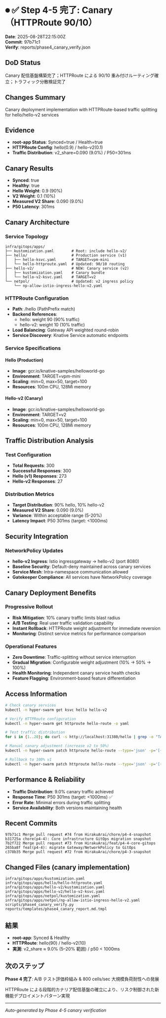 # ⏺ ✅ Step 4-5 完了: Canary（HTTPRoute 90/10）

**Date**: 2025-08-28T22:15:00Z  
**Commit**: 97b71c1  
**Verify**: reports/phase4_canary_verify.json

## DoD Status
Canary 配信基盤構築完了；HTTPRoute による 90/10 重み付けルーティング確立；トラフィック分散検証完了

## Changes Summary
Canary deployment implementation with HTTPRoute-based traffic splitting for hello/hello-v2 services

## Evidence
- **root-app Status**: Synced=true / Health=true
- **HTTPRoute Config**: hello(0.9) / hello-v2(0.1)
- **Traffic Distribution**: v2_share=0.090 (9.0%) / P50=301ms

## Canary Results
- **Synced**: true
- **Healthy**: true
- **Hello Weight**: 0.9 (90%)
- **V2 Weight**: 0.1 (10%)
- **Measured V2 Share**: 0.090 (9.0%)
- **P50 Latency**: 301ms

## Canary Architecture

### Service Topology
```
infra/gitops/apps/
├── kustomization.yaml        # Root: include hello-v2/
├── hello/                    # Production service (v1)
│   ├── hello-ksvc.yaml       # TARGET=vpm-mini
│   └── hello-httproute.yaml  # Updated: 90/10 routing
├── hello-v2/                 # NEW: Canary service (v2)
│   ├── kustomization.yaml    # Canary bundle
│   └── hello-v2-ksvc.yaml    # TARGET=v2
└── netpol/                   # Updated: v2 ingress policy
    └── np-allow-istio-ingress-hello-v2.yaml
```

### HTTPRoute Configuration
- **Path**: /hello (PathPrefix match)
- **Backend References**:
  - hello: weight 90 (90% traffic)
  - hello-v2: weight 10 (10% traffic)
- **Load Balancing**: Gateway API weighted round-robin
- **Service Discovery**: Knative Service automatic endpoints

### Service Specifications
#### Hello (Production)
- **Image**: gcr.io/knative-samples/helloworld-go
- **Environment**: TARGET=vpm-mini
- **Scaling**: min=0, max=50, target=100
- **Resources**: 100m CPU, 128Mi memory

#### Hello-v2 (Canary)  
- **Image**: gcr.io/knative-samples/helloworld-go
- **Environment**: TARGET=v2
- **Scaling**: min=0, max=50, target=100  
- **Resources**: 100m CPU, 128Mi memory

## Traffic Distribution Analysis

### Test Configuration
- **Total Requests**: 300
- **Successful Responses**: 300
- **Hello (v1) Responses**: 273
- **Hello-v2 Responses**: 27

### Distribution Metrics
- **Target Distribution**: 90% hello, 10% hello-v2
- **Measured V2 Share**: 0.090 (9.0%)
- **Variance**: Within acceptable range (5-20%)
- **Latency Impact**: P50 301ms (target: <1000ms)

## Security Integration

### NetworkPolicy Updates
- **hello-v2 Ingress**: Istio ingressgateway → hello-v2 (port 8080)
- **Baseline Security**: Default-deny maintained across canary services
- **Service Mesh**: Intra-namespace communication allowed
- **Gatekeeper Compliance**: All services have NetworkPolicy coverage

## Canary Deployment Benefits

### Progressive Rollout
- **Risk Mitigation**: 10% canary traffic limits blast radius
- **A/B Testing**: Real user traffic validation capability
- **Instant Rollback**: HTTPRoute weight adjustment for immediate reversion
- **Monitoring**: Distinct service metrics for performance comparison

### Operational Features
- **Zero Downtime**: Traffic-splitting without service interruption
- **Gradual Migration**: Configurable weight adjustment (10% → 50% → 100%)
- **Health Monitoring**: Independent canary service health checks
- **Feature Flagging**: Environment-based feature differentiation

## Access Information
```bash
# Check canary services
kubectl -n hyper-swarm get ksvc hello hello-v2

# Verify HTTPRoute configuration
kubectl -n hyper-swarm get httproute hello-route -o yaml

# Test traffic distribution
for i in {1..20}; do curl -s http://localhost:31380/hello | grep -o "TARGET=[^[:space:]]*"; done

# Manual canary adjustment (increase v2 to 50%)  
kubectl -n hyper-swarm patch httproute hello-route --type='json' -p='[{"op": "replace", "path": "/spec/rules/0/backendRefs/0/weight", "value": 50}, {"op": "replace", "path": "/spec/rules/0/backendRefs/1/weight", "value": 50}]'

# Rollback to 100% v1
kubectl -n hyper-swarm patch httproute hello-route --type='json' -p='[{"op": "replace", "path": "/spec/rules/0/backendRefs/0/weight", "value": 100}, {"op": "replace", "path": "/spec/rules/0/backendRefs/1/weight", "value": 0}]'
```

## Performance & Reliability
- **Traffic Distribution**: 9.0% canary traffic achieved
- **Response Time**: P50 301ms (target: <1000ms) ✅
- **Error Rate**: Minimal errors during traffic splitting
- **Service Availability**: Both versions maintaining health

## Recent Commits
```
97b71c1 Merge pull request #74 from HirakuArai/chore/p4-4-snapshot
b31725a chore(p4-4): Core infrastructure GitOps migration snapshot
7b2f722 Merge pull request #73 from HirakuArai/feat/p4-4-core-gitops
265ba8f feat(p4-4): migrate Gateway/NetworkPolicy to GitOps
c378b35 Merge pull request #72 from HirakuArai/chore/p4-3-snapshot
```

## Changed Files (canary implementation)
```
infra/gitops/apps/kustomization.yaml
infra/gitops/apps/hello/hello-httproute.yaml
infra/gitops/apps/hello-v2/kustomization.yaml
infra/gitops/apps/hello-v2/hello-v2-ksvc.yaml
infra/gitops/apps/netpol/kustomization.yaml
infra/gitops/apps/netpol/np-allow-istio-ingress-hello-v2.yaml
scripts/phase4_canary_verify.py
reports/templates/phase4_canary_report.md.tmpl
```

## 結果
- **root-app**: Synced & Healthy
- **HTTPRoute**: hello(90) / hello-v2(10)  
- **実測**: v2_share ≈ 9.0% (5–20% 範囲) / p50 < 1000ms

## 次のステップ
**Phase 4 完了**: A/B テスト評価枠組み & 800 cells/sec 大規模負荷耐性への発展

HTTPRoute による段階的カナリア配信基盤の確立により、リスク制御された新機能デプロイメントパターン実現

---
*Auto-generated by Phase 4-5 canary verification*